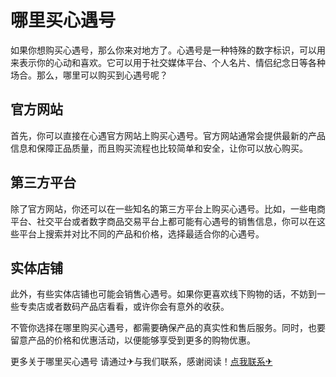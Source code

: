 # 哪里买心遇号

如果你想购买心遇号，那么你来对地方了。心遇号是一种特殊的数字标识，可以用来表示你的心动和喜欢。它可以用于社交媒体平台、个人名片、情侣纪念日等各种场合。那么，哪里可以购买到心遇号呢？

## 官方网站

首先，你可以直接在心遇官方网站上购买心遇号。官方网站通常会提供最新的产品信息和保障正品质量，而且购买流程也比较简单和安全，让你可以放心购买。

## 第三方平台

除了官方网站，你还可以在一些知名的第三方平台上购买心遇号。比如，一些电商平台、社交平台或者数字商品交易平台上都可能有心遇号的销售信息，你可以在这些平台上搜索并对比不同的产品和价格，选择最适合你的心遇号。

## 实体店铺

此外，有些实体店铺也可能会销售心遇号。如果你更喜欢线下购物的话，不妨到一些专卖店或者数码产品店看看，或许你会有意外的收获。

不管你选择在哪里购买心遇号，都需要确保产品的真实性和售后服务。同时，也要留意产品的价格和优惠活动，以便能够享受到更多的购物优惠。

更多关于哪里买心遇号 请通过✈与我们联系，感谢阅读！[点我联系✈](https://en.G208.com)